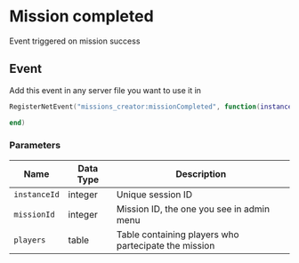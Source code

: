 # Mission completed
Event triggered on mission success

## Event
Add this event in any server file you want to use it in
```lua
RegisterNetEvent("missions_creator:missionCompleted", function(instanceId, missionId, players)

end)
```

### Parameters

| Name      | Data Type | Description                                    |
| --------- | --------- | ---------------------------------------------- |
| `instanceId`  | integer   | Unique session ID |
| `missionId` | integer    | Mission ID, the one you see in admin menu |
| `players` | table    | Table containing players who partecipate the mission |